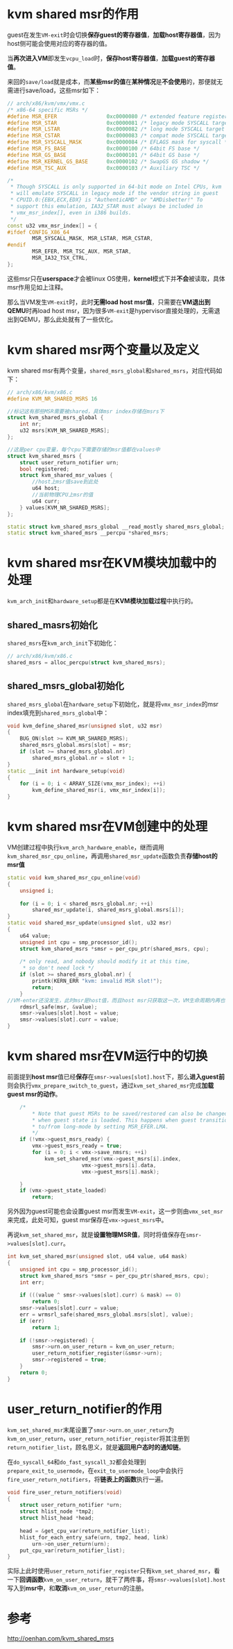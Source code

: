 
# kvm shared msr的作用

guest在发生`VM-exit`时会切换**保存guest的寄存器值**，**加载host寄存器值**，因为host侧可能会使用对应的寄存器的值。

当**再次进入VM**即发生`vcpu_load`时，**保存host寄存器值**，**加载guest的寄存器值**。

来回的`save/load`就是成本，而**某些msr的值**在**某种情况**是**不会使用**的，那便就无需进行save/load，这些msr如下：

```cpp
// arch/x86/kvm/vmx/vmx.c
/* x86-64 specific MSRs */
#define MSR_EFER                0xc0000080 /* extended feature register */
#define MSR_STAR                0xc0000081 /* legacy mode SYSCALL target */
#define MSR_LSTAR               0xc0000082 /* long mode SYSCALL target */
#define MSR_CSTAR               0xc0000083 /* compat mode SYSCALL target */
#define MSR_SYSCALL_MASK        0xc0000084 /* EFLAGS mask for syscall */
#define MSR_FS_BASE             0xc0000100 /* 64bit FS base */
#define MSR_GS_BASE             0xc0000101 /* 64bit GS base */
#define MSR_KERNEL_GS_BASE      0xc0000102 /* SwapGS GS shadow */
#define MSR_TSC_AUX             0xc0000103 /* Auxiliary TSC */

/*
 * Though SYSCALL is only supported in 64-bit mode on Intel CPUs, kvm
 * will emulate SYSCALL in legacy mode if the vendor string in guest
 * CPUID.0:{EBX,ECX,EDX} is "AuthenticAMD" or "AMDisbetter!" To
 * support this emulation, IA32_STAR must always be included in
 * vmx_msr_index[], even in i386 builds.
 */
const u32 vmx_msr_index[] = {
#ifdef CONFIG_X86_64
        MSR_SYSCALL_MASK, MSR_LSTAR, MSR_CSTAR,
#endif
        MSR_EFER, MSR_TSC_AUX, MSR_STAR,
        MSR_IA32_TSX_CTRL,
};
```

这些msr只在**userspace**才会被linux OS使用，**kernel**模式下并**不会**被读取，具体msr作用见如上注释。

那么当VM发生`VM-exit`时，此时**无需load host msr值**，只需要在**VM退出到QEMU**时再load host msr，因为很多`VM-exit`是hypervisor直接处理的，无需退出到QEMU，那么此处就有了一些优化。

# kvm shared msr两个变量以及定义

kvm shared msr有两个变量，`shared_msrs_global`和`shared_msrs`，对应代码如下：

```cpp
// arch/x86/kvm/x86.c
#define KVM_NR_SHARED_MSRS 16

//标记这有那些MSR需要被shared，具体msr index存储在msrs下
struct kvm_shared_msrs_global {
    int nr;
    u32 msrs[KVM_NR_SHARED_MSRS];
};

//这是per cpu变量，每个cpu下需要存储的msr值都在values中
struct kvm_shared_msrs {
    struct user_return_notifier urn;
    bool registered;
    struct kvm_shared_msr_values {
        //host上msr值save到此处
        u64 host;
        //当前物理CPU上msr的值
        u64 curr;
    } values[KVM_NR_SHARED_MSRS];
};

static struct kvm_shared_msrs_global __read_mostly shared_msrs_global;
static struct kvm_shared_msrs __percpu *shared_msrs;
```

# kvm shared msr在KVM模块加载中的处理

`kvm_arch_init`和`hardware_setup`都是在**KVM模块加载过程**中执行的。

## shared_masrs初始化

`shared_msrs`在`kvm_arch_init`下初始化：

```cpp
// arch/x86/kvm/x86.c
shared_msrs = alloc_percpu(struct kvm_shared_msrs);
```

## shared_msrs_global初始化

`shared_msrs_global`在`hardware_setup`下初始化，就是将`vmx_msr_index`的msr index填充到`shared_msrs_global`中：

```cpp
void kvm_define_shared_msr(unsigned slot, u32 msr)
{
    BUG_ON(slot >= KVM_NR_SHARED_MSRS);
    shared_msrs_global.msrs[slot] = msr;
    if (slot >= shared_msrs_global.nr)
        shared_msrs_global.nr = slot + 1;
}
static __init int hardware_setup(void)
{
    for (i = 0; i < ARRAY_SIZE(vmx_msr_index); ++i)
        kvm_define_shared_msr(i, vmx_msr_index[i]);
}
```

# kvm shared msr在VM创建中的处理

VM创建过程中执行`kvm_arch_hardware_enable`，继而调用`kvm_shared_msr_cpu_online`，再调用`shared_msr_update`函数负责**存储host的msr值**

```cpp
static void kvm_shared_msr_cpu_online(void)
{
    unsigned i;
 
    for (i = 0; i < shared_msrs_global.nr; ++i)
        shared_msr_update(i, shared_msrs_global.msrs[i]);
}
static void shared_msr_update(unsigned slot, u32 msr)
{
    u64 value;
    unsigned int cpu = smp_processor_id();
    struct kvm_shared_msrs *smsr = per_cpu_ptr(shared_msrs, cpu);
 
    /* only read, and nobody should modify it at this time,
     * so don't need lock */
    if (slot >= shared_msrs_global.nr) {
        printk(KERN_ERR "kvm: invalid MSR slot!");
        return;
    }
//VM-enter还没发生，此时msr是host值，而且host msr只获取这一次，VM生命周期内再也不会更新
    rdmsrl_safe(msr, &value);
    smsr->values[slot].host = value;
    smsr->values[slot].curr = value;
}
```

# kvm shared msr在VM运行中的切换

前面提到**host msr**值已经**保存**在`smsr->values[slot].host`下，那么**进入guest前**则会执行`vmx_prepare_switch_to_guest`，通过`kvm_set_shared_msr`完成**加载guest msr的动作**。

```cpp
    /*
        * Note that guest MSRs to be saved/restored can also be changed
        * when guest state is loaded. This happens when guest transitions
        * to/from long-mode by setting MSR_EFER.LMA.
        */
    if (!vmx->guest_msrs_ready) {
        vmx->guest_msrs_ready = true;
        for (i = 0; i < vmx->save_nmsrs; ++i)
            kvm_set_shared_msr(vmx->guest_msrs[i].index,
                        vmx->guest_msrs[i].data,
                        vmx->guest_msrs[i].mask);

    }
    if (vmx->guest_state_loaded)
        return;
```

另外因为guest可能也会设置guest msr而发生`VM-exit`，这一步则由`vmx_set_msr`来完成，此处可知，guest msr保存在`vmx->guest_msrs`中。

再说`kvm_set_shared_msr`，就是**设置物理MSR值**，同时将值保存在`smsr->values[slot].curr`。

```cpp
int kvm_set_shared_msr(unsigned slot, u64 value, u64 mask)
{
    unsigned int cpu = smp_processor_id();
    struct kvm_shared_msrs *smsr = per_cpu_ptr(shared_msrs, cpu);
    int err;
 
    if (((value ^ smsr->values[slot].curr) & mask) == 0)
        return 0;
    smsr->values[slot].curr = value;
    err = wrmsrl_safe(shared_msrs_global.msrs[slot], value);
    if (err)
        return 1;
 
    if (!smsr->registered) {
        smsr->urn.on_user_return = kvm_on_user_return;
        user_return_notifier_register(&smsr->urn);
        smsr->registered = true;
    }
    return 0;
}
```

# user_return_notifier的作用

`kvm_set_shared_msr`末尾设置了`smsr->urn.on_user_return`为`kvm_on_user_return`，`user_return_notifier_register`将其注册到`return_notifier_list`，顾名思义，就是**返回用户态时的通知链**。

在`do_syscall_64`和`do_fast_syscall_32`都会处理到`prepare_exit_to_usermode`，在`exit_to_usermode_loop`中会执行`fire_user_return_notifiers`，将**链表上的函数**执行一遍。

```cpp
void fire_user_return_notifiers(void)
{
    struct user_return_notifier *urn;
    struct hlist_node *tmp2;
    struct hlist_head *head;
 
    head = &get_cpu_var(return_notifier_list);
    hlist_for_each_entry_safe(urn, tmp2, head, link)
        urn->on_user_return(urn);
    put_cpu_var(return_notifier_list);
}
```

实际上此时使用`user_return_notifier_register`只有`kvm_set_shared_msr`，看一下**回调函数**`kvm_on_user_return`，就干了两件事，将`smsr->values[slot].host`写入到**msr中**，和**取消**`kvm_on_user_return`的注册。




# 参考

http://oenhan.com/kvm_shared_msrs